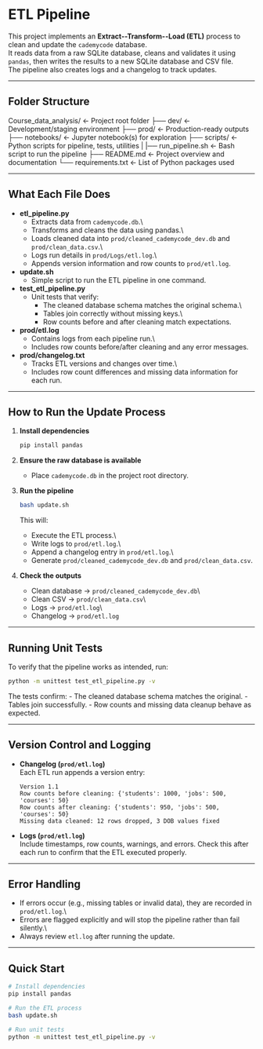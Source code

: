 # ETL Pipeline

This project implements an **Extract--Transform--Load (ETL)** process to
clean and update the `cademycode` database.\
It reads data from a raw SQLite database, cleans and validates it using
`pandas`, then writes the results to a new SQLite database and CSV
file.\
The pipeline also creates logs and a changelog to track updates.

------------------------------------------------------------------------

## Folder Structure

Course_data_analysis/               ← Project root folder
├── dev/                            ← Development/staging environment
├── prod/                           ← Production-ready outputs
├── notebooks/                      ← Jupyter notebook(s) for exploration
├── scripts/                        ← Python scripts for pipeline, tests, utilities
| |── run_pipeline.sh               ← Bash script to run the pipeline
├── README.md                       ← Project overview and documentation
└── requirements.txt                ← List of Python packages used

------------------------------------------------------------------------

## What Each File Does

-   **etl_pipeline.py**
    -   Extracts data from `cademycode.db`.\
    -   Transforms and cleans the data using pandas.\
    -   Loads cleaned data into `prod/cleaned_cademycode_dev.db` and
        `prod/clean_data.csv`.\
    -   Logs run details in `prod/Logs/etl.log`.\
    -   Appends version information and row counts to
        `prod/etl.log`.
-   **update.sh**
    -   Simple script to run the ETL pipeline in one command.
-   **test_etl_pipeline.py**
    -   Unit tests that verify:
        -   The cleaned database schema matches the original schema.\
        -   Tables join correctly without missing keys.\
        -   Row counts before and after cleaning match expectations.
-   **prod/etl.log**
    -   Contains logs from each pipeline run.\
    -   Includes row counts before/after cleaning and any error
        messages.
-   **prod/changelog.txt**
    -   Tracks ETL versions and changes over time.\
    -   Includes row count differences and missing data information for
        each run.

------------------------------------------------------------------------

## How to Run the Update Process

1.  **Install dependencies**

    ``` bash
    pip install pandas
    ```

2.  **Ensure the raw database is available**

    -   Place `cademycode.db` in the project root directory.

3.  **Run the pipeline**

    ``` bash
    bash update.sh
    ```

    This will:

    -   Execute the ETL process.\
    -   Write logs to `prod/etl.log`.\
    -   Append a changelog entry in `prod/etl.log`.\
    -   Generate `prod/cleaned_cademycode_dev.db` and
        `prod/clean_data.csv`.

4.  **Check the outputs**

    -   Clean database → `prod/cleaned_cademycode_dev.db`\
    -   Clean CSV → `prod/clean_data.csv`\
    -   Logs → `prod/etl.log`\
    -   Changelog → `prod/etl.log`

------------------------------------------------------------------------

## Running Unit Tests

To verify that the pipeline works as intended, run:

``` bash
python -m unittest test_etl_pipeline.py -v
```

The tests confirm: - The cleaned database schema matches the original. -
Tables join successfully. - Row counts and missing data cleanup behave
as expected.

------------------------------------------------------------------------

## Version Control and Logging

-   **Changelog (`prod/etl.log`)**\
    Each ETL run appends a version entry:

        Version 1.1
        Row counts before cleaning: {'students': 1000, 'jobs': 500, 'courses': 50}
        Row counts after cleaning: {'students': 950, 'jobs': 500, 'courses': 50}
        Missing data cleaned: 12 rows dropped, 3 DOB values fixed

-   **Logs (`prod/etl.log`)**\
    Include timestamps, row counts, warnings, and errors. Check this
    after each run to confirm that the ETL executed properly.

------------------------------------------------------------------------

## Error Handling

-   If errors occur (e.g., missing tables or invalid data), they are
    recorded in `prod/etl.log`.\
-   Errors are flagged explicitly and will stop the pipeline rather than
    fail silently.\
-   Always review `etl.log` after running the update.

------------------------------------------------------------------------

## Quick Start

``` bash
# Install dependencies
pip install pandas

# Run the ETL process
bash update.sh

# Run unit tests
python -m unittest test_etl_pipeline.py -v
```
